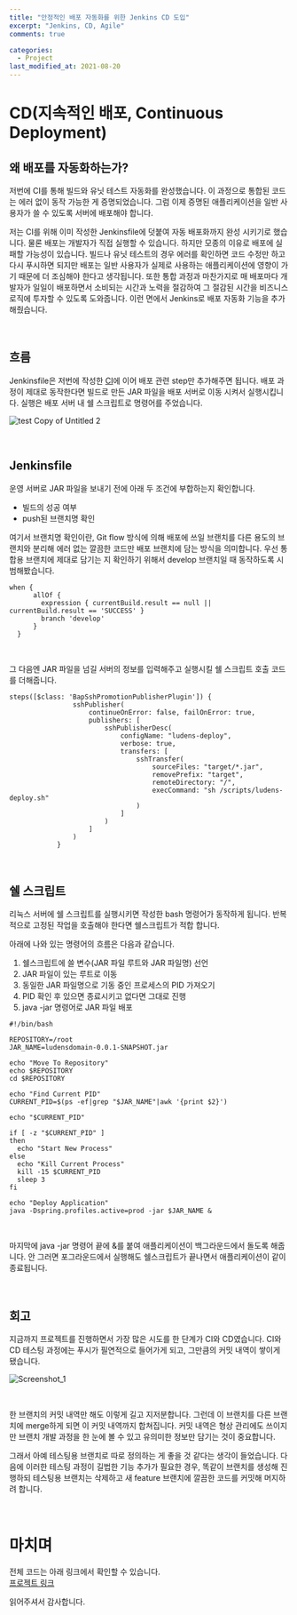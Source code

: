 ```yaml
---
title: "안정적인 배포 자동화를 위한 Jenkins CD 도입"
excerpt: "Jenkins, CD, Agile"
comments: true

categories:
  - Project
last_modified_at: 2021-08-20
---
```

# CD(지속적인 배포, Continuous Deployment)
## 왜 배포를 자동화하는가?
저번에 CI를 통해 빌드와 유닛 테스트 자동화를 완성했습니다. 이 과정으로 통합된 코드는 에러 없이 동작 가능한 게 증명되었습니다. 
그럼 이제 증명된 애플리케이션을 일반 사용자가 쓸 수 있도록 서버에 배포해야 합니다.

저는 CI를 위해 이미 작성한 Jenkinsfile에 덧붙여 자동 배포화까지 완성 시키기로 했습니다. 
물론 배포는 개발자가 직접 실행할 수 있습니다. 하지만 모종의 이유로 배포에 실패할 가능성이 있습니다. 
빌드나 유닛 테스트의 경우 에러를 확인하면 코드 수정만 하고 다시 푸시하면 되지만 배포는 일반 사용자가 실제로 사용하는 애플리케이션에 영향이 가기 때문에 더 조심해야 한다고 생각됩니다. 
또한 통합 과정과 마찬가지로 매 배포마다 개발자가 일일이 배포하면서 소비되는 시간과 노력을 절감하여 그 절감된 시간을 비즈니스 로직에 투자할 수 있도록 도와줍니다.
이런 면에서 Jenkins로 배포 자동화 기능을 추가해줬습니다.

<br>

## 흐름
Jenkinsfile은 저번에 작성한 [CI](https://daakludens.github.io/project/jenkins-ci/)에 이어 배포 관련 step만 추가해주면 됩니다. 
배포 과정이 제대로 동작한다면 빌드로 만든 JAR 파일을 배포 서버로 이동 시켜서 실행시킵니다. 
실행은 배포 서버 내 쉘 스크립트로 명령어를 주었습니다.

![test  Copy of Untitled 2](https://user-images.githubusercontent.com/71559880/130258871-01135997-ce32-419a-abc7-00c4aed8aec2.jpg)

<br>

## Jenkinsfile
운영 서버로 JAR 파일을 보내기 전에 아래 두 조건에 부합하는지 확인합니다.
- 빌드의 성공 여부
- push된 브랜치명 확인

여기서 브랜치명 확인이란, Git flow 방식에 의해 배포에 쓰일 브랜치를 다른 용도의 브랜치와 분리해 에러 없는 깔끔한 코드만 배포 브랜치에 담는 방식을 의미합니다.
우선 통합용 브랜치에 제대로 담기는 지 확인하기 위해서 develop 브랜치일 때 동작하도록 시범해봤습니다.

```
when {
      allOf {
        expression { currentBuild.result == null || currentBuild.result == 'SUCCESS' }
        branch 'develop'
      }
  }
```

<br>

그 다음엔 JAR 파일을 넘길 서버의 정보를 입력해주고 실행시킬 쉘 스크립트 호출 코드를 더해줍니다.

```
steps([$class: 'BapSshPromotionPublisherPlugin']) {
                sshPublisher(
                    continueOnError: false, failOnError: true,
                    publishers: [
                        sshPublisherDesc(
                            configName: "ludens-deploy",
                            verbose: true,
                            transfers: [
                                sshTransfer(
                                    sourceFiles: "target/*.jar",
                                    removePrefix: "target",
                                    remoteDirectory: "/",
                                    execCommand: "sh /scripts/ludens-deploy.sh"
                                )
                            ]
                        )
                    ]
                )
            }
```

<br>

## 쉘 스크립트
리눅스 서버에 쉘 스크립트를 실행시키면 작성한 bash 명령어가 동작하게 됩니다.
반복적으로 고정된 작업을 호출해야 한다면 쉘스크립트가 적합 합니다.

아래에 나와 있는 명령어의 흐름은 다음과 같습니다.
1. 쉘스크립트에 쓸 변수(JAR 파일 루트와 JAR 파일명) 선언
2. JAR 파일이 있는 루트로 이동
3. 동일한 JAR 파일명으로 기동 중인 프로세스의 PID 가져오기
4. PID 확인 후 있으면 종료시키고 없다면 그대로 진행 
5. java -jar 명령어로 JAR 파일 배포

```
#!/bin/bash

REPOSITORY=/root
JAR_NAME=ludensdomain-0.0.1-SNAPSHOT.jar

echo "Move To Repository"
echo $REPOSITORY
cd $REPOSITORY

echo "Find Current PID"
CURRENT_PID=$(ps -ef|grep "$JAR_NAME"|awk '{print $2}')

echo "$CURRENT_PID"

if [ -z "$CURRENT_PID" ]
then
  echo "Start New Process"
else
  echo "Kill Current Process"
  kill -15 $CURRENT_PID
  sleep 3
fi

echo "Deploy Application"
java -Dspring.profiles.active=prod -jar $JAR_NAME &
```

<br>

마지막에 java -jar 명령어 끝에 &를 붙여 애플리케이션이 백그라운드에서 돌도록 해줍니다.
안 그러면 포그라운드에서 실행해도 쉘스크립트가 끝나면서 애플리케이션이 같이 종료됩니다.

<br>

## 회고
지금까지 프로젝트를 진행하면서 가장 많은 시도를 한 단계가 CI와 CD였습니다.
CI와 CD 테스팅 과정에는 푸시가 필연적으로 들어가게 되고, 그만큼의 커밋 내역이 쌓이게 됐습니다.

![Screenshot_1](https://user-images.githubusercontent.com/71559880/130262192-4fe3ed72-55c5-42aa-a911-91cc823af31c.png)

<br>

한 브랜치의 커밋 내역만 해도 이렇게 길고 지저분합니다. 그런데 이 브랜치를 다른 브랜치에 merge하게 되면 이 커밋 내역까지 합쳐집니다.
커밋 내역은 형상 관리에도 쓰이지만 브랜치 개발 과정을 한 눈에 볼 수 있고 유의미한 정보만 담기는 것이 중요합니다.

그래서 아예 테스팅용 브랜치로 따로 정의하는 게 좋을 것 같다는 생각이 들었습니다.
다음에 이러한 테스팅 과정이 길법한 기능 추가가 필요한 경우, 똑같이 브랜치를 생성해 진행하되 테스팅용 브랜치는 삭제하고 새 feature 브랜치에 깔끔한 코드를 커밋해 머지하려 합니다.

<br>

# 마치며
전체 코드는 아래 링크에서 확인할 수 있습니다.           
[프로젝트 링크](https://github.com/f-lab-edu/ludensdomain)

읽어주셔서 감사합니다.
